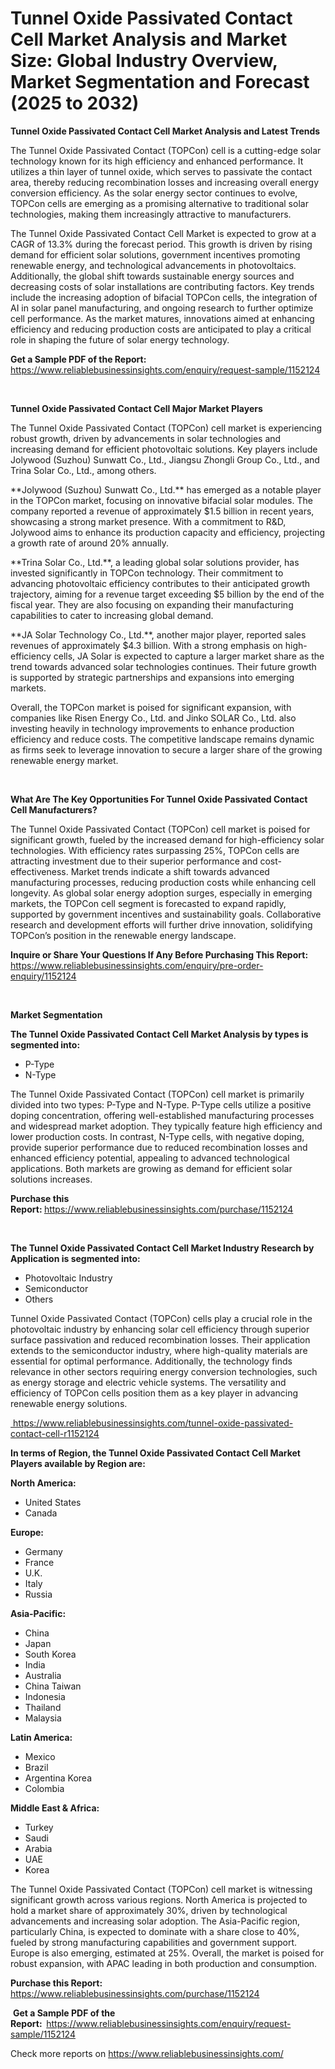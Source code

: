 <p><h1>Tunnel Oxide Passivated Contact Cell Market Analysis and Market Size: Global Industry Overview, Market Segmentation and Forecast (2025 to 2032)</h1></p><p><strong>Tunnel Oxide Passivated Contact Cell Market Analysis and Latest Trends</strong></p>
<p><p>The Tunnel Oxide Passivated Contact (TOPCon) cell is a cutting-edge solar technology known for its high efficiency and enhanced performance. It utilizes a thin layer of tunnel oxide, which serves to passivate the contact area, thereby reducing recombination losses and increasing overall energy conversion efficiency. As the solar energy sector continues to evolve, TOPCon cells are emerging as a promising alternative to traditional solar technologies, making them increasingly attractive to manufacturers.</p><p>The Tunnel Oxide Passivated Contact Cell Market is expected to grow at a CAGR of 13.3% during the forecast period. This growth is driven by rising demand for efficient solar solutions, government incentives promoting renewable energy, and technological advancements in photovoltaics. Additionally, the global shift towards sustainable energy sources and decreasing costs of solar installations are contributing factors. Key trends include the increasing adoption of bifacial TOPCon cells, the integration of AI in solar panel manufacturing, and ongoing research to further optimize cell performance. As the market matures, innovations aimed at enhancing efficiency and reducing production costs are anticipated to play a critical role in shaping the future of solar energy technology.</p></p>
<p><strong>Get a Sample PDF of the Report:&nbsp;</strong> <a href="https://www.reliablebusinessinsights.com/enquiry/request-sample/1152124?utm_campaign=3568&utm_medium=2&utm_source=Github&utm_content=ia&utm_term=07042025&utm_id=tunnel-oxide-passivated-contact-cell">https://www.reliablebusinessinsights.com/enquiry/request-sample/1152124</a></p>
<p>&nbsp;</p>
<p><strong>Tunnel Oxide Passivated Contact Cell Major Market Players</strong></p>
<p><p>The Tunnel Oxide Passivated Contact (TOPCon) cell market is experiencing robust growth, driven by advancements in solar technologies and increasing demand for efficient photovoltaic solutions. Key players include Jolywood (Suzhou) Sunwatt Co., Ltd., Jiangsu Zhongli Group Co., Ltd., and Trina Solar Co., Ltd., among others.</p><p>**Jolywood (Suzhou) Sunwatt Co., Ltd.** has emerged as a notable player in the TOPCon market, focusing on innovative bifacial solar modules. The company reported a revenue of approximately $1.5 billion in recent years, showcasing a strong market presence. With a commitment to R&D, Jolywood aims to enhance its production capacity and efficiency, projecting a growth rate of around 20% annually.</p><p>**Trina Solar Co., Ltd.**, a leading global solar solutions provider, has invested significantly in TOPCon technology. Their commitment to advancing photovoltaic efficiency contributes to their anticipated growth trajectory, aiming for a revenue target exceeding $5 billion by the end of the fiscal year. They are also focusing on expanding their manufacturing capabilities to cater to increasing global demand.</p><p>**JA Solar Technology Co., Ltd.**, another major player, reported sales revenues of approximately $4.3 billion. With a strong emphasis on high-efficiency cells, JA Solar is expected to capture a larger market share as the trend towards advanced solar technologies continues. Their future growth is supported by strategic partnerships and expansions into emerging markets.</p><p>Overall, the TOPCon market is poised for significant expansion, with companies like Risen Energy Co., Ltd. and Jinko SOLAR Co., Ltd. also investing heavily in technology improvements to enhance production efficiency and reduce costs. The competitive landscape remains dynamic as firms seek to leverage innovation to secure a larger share of the growing renewable energy market.</p></p>
<p>&nbsp;</p>
<p><strong>What Are The Key Opportunities For Tunnel Oxide Passivated Contact Cell Manufacturers?</strong></p>
<p><p>The Tunnel Oxide Passivated Contact (TOPCon) cell market is poised for significant growth, fueled by the increased demand for high-efficiency solar technologies. With efficiency rates surpassing 25%, TOPCon cells are attracting investment due to their superior performance and cost-effectiveness. Market trends indicate a shift towards advanced manufacturing processes, reducing production costs while enhancing cell longevity. As global solar energy adoption surges, especially in emerging markets, the TOPCon cell segment is forecasted to expand rapidly, supported by government incentives and sustainability goals. Collaborative research and development efforts will further drive innovation, solidifying TOPCon’s position in the renewable energy landscape.</p></p>
<p><strong>Inquire or Share Your Questions If Any Before Purchasing This Report:</strong> <a href="https://www.reliablebusinessinsights.com/enquiry/pre-order-enquiry/1152124?utm_campaign=3568&utm_medium=2&utm_source=Github&utm_content=ia&utm_term=07042025&utm_id=tunnel-oxide-passivated-contact-cell">https://www.reliablebusinessinsights.com/enquiry/pre-order-enquiry/1152124</a></p>
<p>&nbsp;</p>
<p><strong>Market Segmentation</strong></p>
<p><strong>The Tunnel Oxide Passivated Contact Cell Market Analysis by types is segmented into:</strong></p>
<p><ul><li>P-Type</li><li>N-Type</li></ul></p>
<p><p>The Tunnel Oxide Passivated Contact (TOPCon) cell market is primarily divided into two types: P-Type and N-Type. P-Type cells utilize a positive doping concentration, offering well-established manufacturing processes and widespread market adoption. They typically feature high efficiency and lower production costs. In contrast, N-Type cells, with negative doping, provide superior performance due to reduced recombination losses and enhanced efficiency potential, appealing to advanced technological applications. Both markets are growing as demand for efficient solar solutions increases.</p></p>
<p><strong>Purchase this Report:&nbsp;</strong><a href="https://www.reliablebusinessinsights.com/purchase/1152124?utm_campaign=3568&utm_medium=2&utm_source=Github&utm_content=ia&utm_term=07042025&utm_id=tunnel-oxide-passivated-contact-cell">https://www.reliablebusinessinsights.com/purchase/1152124</a></p>
<p>&nbsp;</p>
<p><strong>The Tunnel Oxide Passivated Contact Cell Market Industry Research by Application is segmented into:</strong></p>
<p><ul><li>Photovoltaic Industry</li><li>Semiconductor</li><li>Others</li></ul></p>
<p><p>Tunnel Oxide Passivated Contact (TOPCon) cells play a crucial role in the photovoltaic industry by enhancing solar cell efficiency through superior surface passivation and reduced recombination losses. Their application extends to the semiconductor industry, where high-quality materials are essential for optimal performance. Additionally, the technology finds relevance in other sectors requiring energy conversion technologies, such as energy storage and electric vehicle systems. The versatility and efficiency of TOPCon cells position them as a key player in advancing renewable energy solutions.</p></p>
<p><a href="https://www.reliablebusinessinsights.com/tunnel-oxide-passivated-contact-cell-r1152124?utm_campaign=3568&utm_medium=2&utm_source=Github&utm_content=ia&utm_term=07042025&utm_id=tunnel-oxide-passivated-contact-cell">&nbsp;https://www.reliablebusinessinsights.com/tunnel-oxide-passivated-contact-cell-r1152124</a></p>
<p><strong>In terms of Region, the Tunnel Oxide Passivated Contact Cell Market Players available by Region are:</strong></p>
<p>
    <p> <strong> North America: </strong>
        <ul>
            <li>United States</li>
            <li>Canada</li>
        </ul>
        </p> 
    <p> <strong> Europe: </strong>
        <ul>
            <li>Germany</li>
            <li>France</li>
            <li>U.K.</li>
            <li>Italy</li>
            <li>Russia</li>
        </ul>
        </p> 
    <p> <strong> Asia-Pacific: </strong>
        <ul>
            <li>China</li>
            <li>Japan</li>
            <li>South Korea</li>
            <li>India</li>
            <li>Australia</li>
            <li>China Taiwan</li>
            <li>Indonesia</li>
            <li>Thailand</li>
            <li>Malaysia</li>
        </ul>
        </p> 
    <p> <strong> Latin America: </strong>
        <ul>
            <li>Mexico</li>
            <li>Brazil</li>
            <li>Argentina Korea</li>
            <li>Colombia</li>
        </ul>
        </p> 
    <p> <strong> Middle East & Africa: </strong>
        <ul>
            <li>Turkey</li>
            <li>Saudi</li>
            <li>Arabia</li>
            <li>UAE</li>
            <li>Korea</li>
        </ul>
    </p>
    </p>
<p><p>The Tunnel Oxide Passivated Contact (TOPCon) cell market is witnessing significant growth across various regions. North America is projected to hold a market share of approximately 30%, driven by technological advancements and increasing solar adoption. The Asia-Pacific region, particularly China, is expected to dominate with a share close to 40%, fueled by strong manufacturing capabilities and government support. Europe is also emerging, estimated at 25%. Overall, the market is poised for robust expansion, with APAC leading in both production and consumption.</p></p>
<p><strong>Purchase this Report: </strong><a href="https://www.reliablebusinessinsights.com/purchase/1152124?utm_campaign=3568&utm_medium=2&utm_source=Github&utm_content=ia&utm_term=07042025&utm_id=tunnel-oxide-passivated-contact-cell">https://www.reliablebusinessinsights.com/purchase/1152124</a></p>
<p>&nbsp;<strong>Get a Sample PDF of the Report:&nbsp;&nbsp;</strong><a href="https://www.reliablebusinessinsights.com/enquiry/request-sample/1152124?utm_campaign=3568&utm_medium=2&utm_source=Github&utm_content=ia&utm_term=07042025&utm_id=tunnel-oxide-passivated-contact-cell">https://www.reliablebusinessinsights.com/enquiry/request-sample/1152124</a></p>
<p><strong></strong></p>
<p>Check more reports on <a href="https://www.reliablebusinessinsights.com/?utm_campaign=3568&utm_medium=2&utm_source=Github&utm_content=ia&utm_term=07042025&utm_id=tunnel-oxide-passivated-contact-cell">https://www.reliablebusinessinsights.com/</a></p>